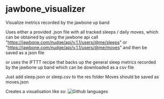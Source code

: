 jawbone_visualizer
========================

Visualize metrics recorded by the jawbone up band

Uses either a provided .json file with all tracked sleeps / daily moves,
which can be obtained by using the jawbone api call "https://jawbone.com/nudge/api/v.1.1/users/@me/sleeps"
or "https://jawbone.com/nudge/api/v.1.1/users/@me/moves"
and then be saved as a json file

or uses the IFTTT recipe that backs up the general sleep metrics recorded by the jawbone up band
which can be downloaded as a csv file

Just add sleep.json or sleep.csv to the res folder
Moves should be saved as moves.json

Creates a visualisation like so:
![Github languages](https://github.com/TPei/jawbone_sleep_visualizer/blob/master/img/sleep_and_average.png)